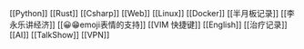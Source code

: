 [[Python]]
[[Rust]]
[[Csharp]]
[[Web]]
[[Linux]]
[[Docker]]
[[半月板记录]]
[[李永乐讲经济]]
[[😀😁emoji表情的支持]]
[[VIM 快捷键]]
[[English]]
[[治疗记录]]
[[AI]]
[[TalkShow]]
[[VPN]]
